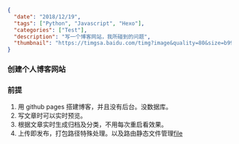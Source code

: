 ```json data
{
  "date": "2018/12/19",
  "tags": ["Python", "Javascript", "Hexo"],
  "categories": ["Test"],
  "description": "写一个博客网站，我所碰到的问题",
  "thumbnail": "https://timgsa.baidu.com/timg?image&quality=80&size=b9999_10000&sec=1544809697737&di=bac48385254ad9967d4943b339f0c6df&imgtype=0&src=http%3A%2F%2Fimage2.xyzs.com%2Fupload%2Fa6%2F66%2F326%2F20150507%2F143093648599519_0.jpg"
}
```

### 创建个人博客网站

### 前提

1. 用 github pages 搭建博客，并且没有后台。没数据库。
2. 写文章时可以实时预览。
3. 根据文章实时生成归档及分类，不用每次重启看效果。
4. 上传即发布，打包路径特殊处理。以及路由静态文件管理[file](#test)
